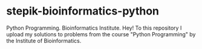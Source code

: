 # stepik-bioinformatics-python
Python Programming. Bioinformatics Institute.
Hey! To this repository I upload my solutions to problems from the course "Python Programming" by the Institute of Bioinformatics.
